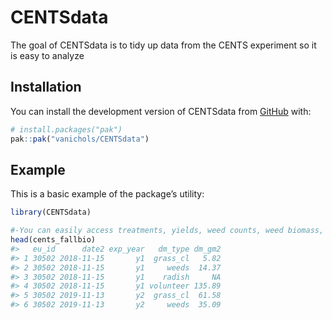 
<!-- README.md is generated from README.Rmd. Please edit that file -->

# CENTSdata

The goal of CENTSdata is to tidy up data from the CENTS experiment so it
is easy to analyze

## Installation

You can install the development version of CENTSdata from
[GitHub](https://github.com/) with:

``` r
# install.packages("pak")
pak::pak("vanichols/CENTSdata")
```

## Example

This is a basic example of the package’s utility:

``` r
library(CENTSdata)

#-You can easily access treatments, yields, weed counts, weed biomass, etc.
head(cents_fallbio)
#>   eu_id      date2 exp_year   dm_type dm_gm2
#> 1 30502 2018-11-15       y1  grass_cl   5.82
#> 2 30502 2018-11-15       y1     weeds  14.37
#> 3 30502 2018-11-15       y1    radish     NA
#> 4 30502 2018-11-15       y1 volunteer 135.89
#> 5 30502 2019-11-13       y2  grass_cl  61.58
#> 6 30502 2019-11-13       y2     weeds  35.09
```
